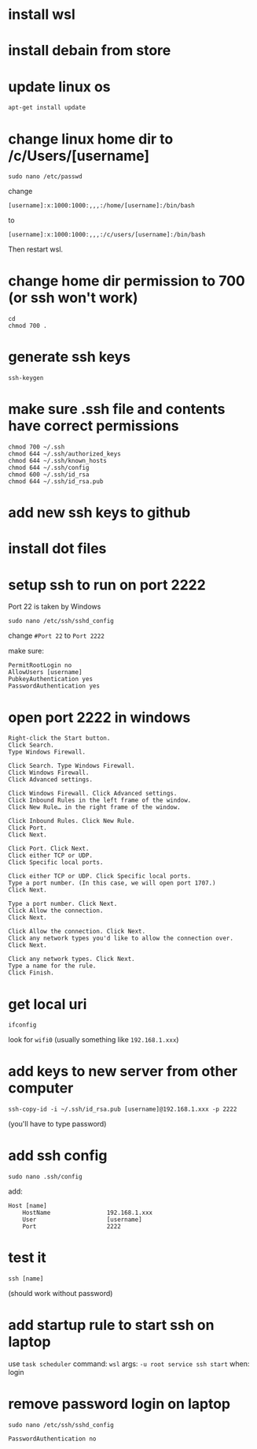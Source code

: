 # install wsl
# install debain from store
# update linux os
```shell
apt-get install update
```
# change linux home dir to /c/Users/[username]
```shell
sudo nano /etc/passwd
```
change
```
[username]:x:1000:1000:,,,:/home/[username]:/bin/bash
```
to
```
[username]:x:1000:1000:,,,:/c/users/[username]:/bin/bash
```
Then restart wsl.

# change home dir permission to 700 (or ssh won't work)
```shell
cd
chmod 700 .
```

# generate ssh keys
```shell
ssh-keygen
```

# make sure .ssh file and contents have correct permissions
```
chmod 700 ~/.ssh
chmod 644 ~/.ssh/authorized_keys
chmod 644 ~/.ssh/known_hosts
chmod 644 ~/.ssh/config
chmod 600 ~/.ssh/id_rsa
chmod 644 ~/.ssh/id_rsa.pub
```

# add new ssh keys to github

# install dot files
# setup ssh to run on port 2222
Port 22 is taken by Windows
```shell
sudo nano /etc/ssh/sshd_config
```
change `#Port 22` to `Port 2222`

make sure:
```
PermitRootLogin no
AllowUsers [username]
PubkeyAuthentication yes
PasswordAuthentication yes
```

# open port 2222 in windows
```
Right-click the Start button.
Click Search.
Type Windows Firewall.

Click Search. Type Windows Firewall.
Click Windows Firewall.
Click Advanced settings.

Click Windows Firewall. Click Advanced settings.
Click Inbound Rules in the left frame of the window.
Click New Rule… in the right frame of the window.

Click Inbound Rules. Click New Rule.
Click Port.
Click Next.

Click Port. Click Next.
Click either TCP or UDP.
Click Specific local ports.

Click either TCP or UDP. Click Specific local ports.
Type a port number. (In this case, we will open port 1707.)
Click Next.

Type a port number. Click Next.
Click Allow the connection.
Click Next.

Click Allow the connection. Click Next.
Click any network types you'd like to allow the connection over.
Click Next.

Click any network types. Click Next.
Type a name for the rule.
Click Finish.
```

# get local uri
```shell
ifconfig
```
look for `wifi0` (usually something like `192.168.1.xxx`)

# add keys to new server from other computer
```shell
ssh-copy-id -i ~/.ssh/id_rsa.pub [username]@192.168.1.xxx -p 2222
```
(you'll have to type password)

# add ssh config
```shell
sudo nano .ssh/config
```
add:
```
Host [name]
    HostName                192.168.1.xxx
    User                    [username]
    Port                    2222
```

# test it
```shell
ssh [name]
```
(should work without password)

# add startup rule to start ssh on laptop
use `task scheduler`
command: `wsl`
args: `-u root service ssh start`
when: login

# remove password login on laptop
```shell
sudo nano /etc/ssh/sshd_config
```
```
PasswordAuthentication no
```
